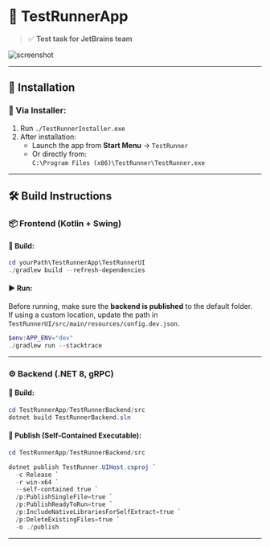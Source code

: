 # 🧪 TestRunnerApp

> ✅ **Test task for JetBrains team**

![screenshot](https://github.com/user-attachments/assets/dded08cb-de9a-41dd-b18f-5001b09e727b)

---

## 🚀 Installation

### 🔧 Via Installer:

1. Run `./TestRunnerInstaller.exe`
2. After installation:
   - Launch the app from **Start Menu** → `TestRunner`
   - Or directly from:  
     `C:\Program Files (x86)\TestRunner\TestRunner.exe`

---

## 🛠️ Build Instructions

### 📦 Frontend (Kotlin + Swing)

#### 📌 Build:
```powershell
cd yourPath\TestRunnerApp\TestRunnerUI
./gradlew build --refresh-dependencies
```

#### ▶️ Run:
Before running, make sure the **backend is published** to the default folder.  
If using a custom location, update the path in `TestRunnerUI/src/main/resources/config.dev.json`.

```powershell
$env:APP_ENV="dev"
./gradlew run --stacktrace
```

---

### ⚙️ Backend (.NET 8, gRPC)

#### 📌 Build:
```powershell
cd TestRunnerApp/TestRunnerBackend/src
dotnet build TestRunnerBackend.sln
```

#### 🚀 Publish (Self-Contained Executable):
```powershell
cd TestRunnerApp/TestRunnerBackend/src

dotnet publish TestRunner.UIHost.csproj `
  -c Release `
  -r win-x64 `
  --self-contained true `
  /p:PublishSingleFile=true `
  /p:PublishReadyToRun=true `
  /p:IncludeNativeLibrariesForSelfExtract=true `
  /p:DeleteExistingFiles=true `
  -o ./publish
```

---
